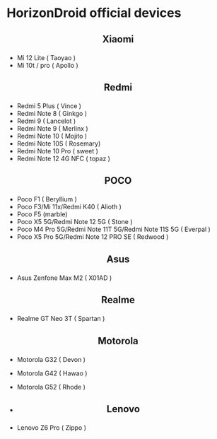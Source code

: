 # HorizonDroid official devices

## <p align="center"> Xiaomi <p/>
- Mi 12 Lite ( Taoyao )
- Mi 10t / pro ( Apollo )

## <p align="center"> Redmi <p/>
- Redmi 5 Plus ( Vince )
- Redmi Note 8 ( Ginkgo )
- Redmi 9 ( Lancelot )
- Redmi Note 9 ( Merlinx )
- Redmi Note 10 ( Mojito )
- Redmi Note 10S ( Rosemary)
- Redmi Note 10 Pro ( sweet )
- Redmi Note 12 4G NFC ( topaz )

## <p align="center"> POCO <p/>
- Poco F1 ( Beryllium )
- Poco F3/Mi 11x/Redmi K40 ( Alioth )
- Poco F5 (marble)
- Poco X5 5G/Redmi Note 12 5G ( Stone )
- Poco M4 Pro 5G/Redmi Note 11T 5G/Redmi Note 11S 5G ( Everpal )
- Poco X5 Pro 5G/Redmi Note 12 PRO SE ( Redwood )

## <p align="center"> Asus <p/>
- Asus Zenfone Max M2 ( X01AD )

## <p align="center"> Realme <p/>
- Realme GT Neo 3T ( Spartan )

## <p align="center"> Motorola <p/>
- Motorola G32 ( Devon )
- Motorola G42 ( Hawao )
- Motorola G52 ( Rhode )

- ## <p align="center"> Lenovo <p/>
- Lenovo Z6 Pro ( Zippo )
